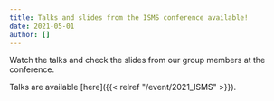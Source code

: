```yaml
---
title: Talks and slides from the ISMS conference available!
date: 2021-05-01
author: []
---
```


Watch the talks and check the slides from our group members at the conference.

<!--more-->

Talks are available [here]({{< relref "/event/2021_ISMS" >}}).

